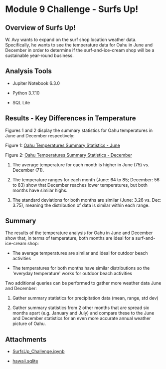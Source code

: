 # Module 9 Challenge - Surfs Up!

## Overview of Surfs Up!
W. Avy wants to expand on the surf shop location weather data. Specifically, he wants to see the temperature data for Oahu in June and December in order to determine if the surf-and-ice-cream shop will be a sustainable year-round business.


## Analysis Tools

- Jupiter Notebook 6.3.0

- Python 3.7.10

- SQL Lite


## Results - Key Differences in Temperature

Figures 1 and 2 display the summary statistics for Oahu temperatures in June and December respectively:

Figure 1: [Oahu Temperatures Summary Statistics - June](https://github.com/pmoores/surfs_up/blob/main/Resources/Oahu%20Temperatures%20Summary%20Stats%20-%20June.png)

Figure 2: [Oahu Temperatures Summary Statistics - December](https://github.com/pmoores/surfs_up/blob/main/Resources/Oahu%20Temperatures%20Summary%20Stats%20-%20Dec.png)

1. The average temperature for each month is higher in June (75) vs. December (71).

2. The temperature ranges for each month (June: 64 to 85; December: 56 to 83) show that December reaches lower temperatures, but both months have similar highs. 

3. The standard deviations for both months are similar (June: 3.26 vs. Dec: 3.75), meaning the distribution of data is similar within each range.


## Summary

The results of the temperature analysis for Oahu in June and December show that, in terms of temperature, both months are ideal for a surf-and-ice-cream shop: 

 - The average temperatures are similar and ideal for outdoor beach activities

-  The temperatures for both months have similar distributions so the 'everyday temperature' works for outdoor beach activities

Two additional queries can be performed to gather more weather data June and December:

1. Gather summary statistics for precipitation data (mean, range, std dev)

2. Gather summary statistics from 2 other months that are spread six months apart (e.g. January and July) and compare these to the June and December statistics for an even more accurate annual weather picture of Oahu.



## Attachments

- [SurfsUp_Challenge.ipynb](https://github.com/pmoores/surfs_up/blob/main/SurfsUp_Challenge.ipynb)

- [hawaii.sqlite](https://github.com/pmoores/surfs_up/blob/main/hawaii.sqlite)


